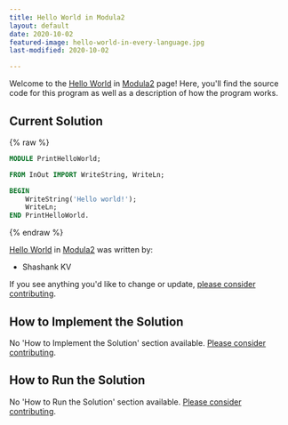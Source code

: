 ```yaml
---
title: Hello World in Modula2
layout: default
date: 2020-10-02
featured-image: hello-world-in-every-language.jpg
last-modified: 2020-10-02

---
```


Welcome to the [Hello World](https://rzuckerm.github.io/sample-programs-website-copy/projects/hello-world) in [Modula2](https://rzuckerm.github.io/sample-programs-website-copy/languages/modula2) page! Here, you'll find the source code for this program as well as a description of how the program works.

## Current Solution

{% raw %}

```modula2
MODULE PrintHelloWorld;

FROM InOut IMPORT WriteString, WriteLn;

BEGIN
    WriteString('Hello world!');
    WriteLn;
END PrintHelloWorld.
```

{% endraw %}

[Hello World](https://rzuckerm.github.io/sample-programs-website-copy/projects/hello-world) in [Modula2](https://rzuckerm.github.io/sample-programs-website-copy/languages/modula2) was written by:

- Shashank KV

If you see anything you'd like to change or update, [please consider contributing](https://github.com/TheRenegadeCoder/sample-programs).

## How to Implement the Solution

No 'How to Implement the Solution' section available. [Please consider contributing](https://github.com/TheRenegadeCoder/sample-programs-website).

## How to Run the Solution

No 'How to Run the Solution' section available. [Please consider contributing](https://github.com/TheRenegadeCoder/sample-programs-website).